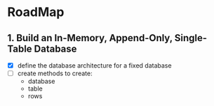 # RoadMap 

## 1. Build an In-Memory, Append-Only, Single-Table Database
 
 - [x] define the database architecture for a fixed database
 - [ ] create methods to create:
      - database
      - table
      - rows
